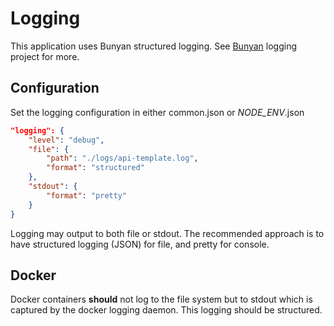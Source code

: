 # Logging
This application uses Bunyan structured logging. See [Bunyan](https://github.com/trentm/node-bunyan) logging project for more.

## Configuration

Set the logging configuration in either common.json or _NODE_ENV_.json


```json
"logging": {
    "level": "debug",
    "file": {
        "path": "./logs/api-template.log",
        "format": "structured"
    },
    "stdout": {
        "format": "pretty"
    }
}
```

Logging may output to both file or stdout. The recommended approach is to have structured logging (JSON) for file, and pretty for console.

## Docker
Docker containers __should__ not log to the file system but to stdout which is captured by the docker logging daemon. This logging should be structured.